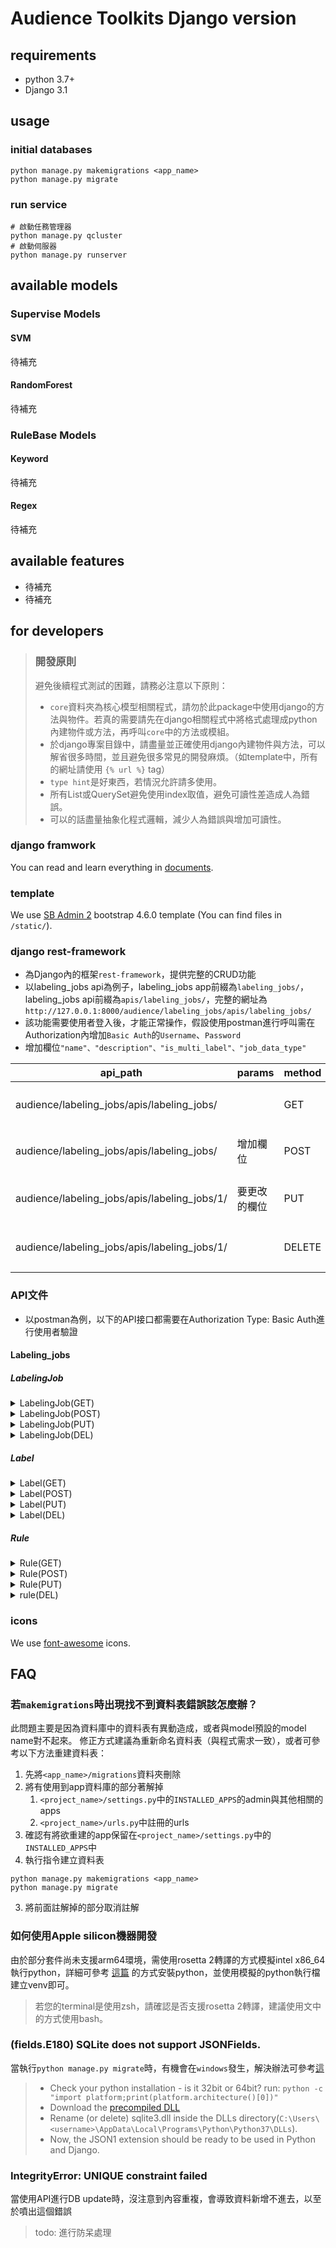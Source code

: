 # Audience Toolkits Django version

## requirements
- python 3.7+
- Django 3.1

## usage
### initial databases
```shell
python manage.py makemigrations <app_name>
python manage.py migrate
```

### run service
```shell
# 啟動任務管理器
python manage.py qcluster
# 啟動伺服器
python manage.py runserver
```

## available models
### Supervise Models
#### SVM
待補充
#### RandomForest
待補充
### RuleBase Models
#### Keyword
待補充
#### Regex
待補充

## available features
- 待補充
- 待補充

## for developers
> ### 開發原則
> 避免後續程式測試的困難，請務必注意以下原則：
> - `core`資料夾為核心模型相關程式，請勿於此package中使用django的方法與物件。若真的需要請先在django相關程式中將格式處理成python內建物件或方法，再呼叫`core`中的方法或模組。
> - 於django專案目錄中，請盡量並正確使用django內建物件與方法，可以解省很多時間，並且避免很多常見的開發麻煩。（如template中，所有的網址請使用 `{% url %}` tag）
> - `type hint`是好東西，若情況允許請多使用。
> - 所有List或QuerySet避免使用index取值，避免可讀性差造成人為錯誤。
> - 可以的話盡量抽象化程式邏輯，減少人為錯誤與增加可讀性。

### django framwork
You can read and learn everything in [documents](https://docs.djangoproject.com/zh-hans/3.1/).

### template
We use [SB Admin 2](https://startbootstrap.com/previews/sb-admin-2) bootstrap 4.6.0 template (You can find files in `/static/`).

### django rest-framework
- 為Django內的框架`rest-framework`，提供完整的CRUD功能
- 以labeling_jobs api為例子，labeling_jobs app前綴為`labeling_jobs/`，labeling_jobs api前綴為`apis/labeling_jobs/`，完整的網址為`http://127.0.0.1:8000/audience/labeling_jobs/apis/labeling_jobs/`
- 該功能需要使用者登入後，才能正常操作，假設使用postman進行呼叫需在Authorization內增加`Basic Auth`的`Username`、`Password`
- 增加欄位`"name"、"description"、"is_multi_label"、"job_data_type"`

| api_path | params | method | action | return |
|----------|--------|--------|--------|--------|
| audience/labeling_jobs/apis/labeling_jobs/ | | GET | 取回所有資料 | 回傳DB內所有labeling_jobs | 
| audience/labeling_jobs/apis/labeling_jobs/ | 增加欄位 | POST | 新增資料 | 回傳DB內所有labeling_jobs | 
| audience/labeling_jobs/apis/labeling_jobs/1/ | 要更改的欄位 | PUT | 修改該筆ID內的資料 | 回傳該筆資料修改後狀況 | 
| audience/labeling_jobs/apis/labeling_jobs/1/ | | DELETE | 依照該筆ID刪除資料| | 

### API文件
- 以postman為例，以下的API接口都需要在Authorization Type: Basic Auth進行使用者驗證

#### Labeling_jobs

##### LabelingJob

<details>
<summary>LabelingJob(GET)</summary>

- 獲得所有任務列表

    | 項目 | 說明 |
    |-----|-----|
    | API URL | {domain}/labeling_jobs/apis/labeling_job/ |
    | method | GET |

- Request: 無

- Response

    | 欄位 | 型別 | 說明 |
    |-----|-----|-----|
    | id | integer | 任務ID |
    | name | string | 標記工作名稱 |
    | description | string | 定義與說明 |
    | is_multi_label | boolean | 是否屬於多標籤 |
    | job_data_type | string | 任務類型 |
    | create_at | time | 建立時間 |
    | update_at | time | 最後更改 |
    | created_by | string | User name |
    | url | string | 查詢該筆資料URL |

- Request Example: 無

- Response Example

```json
{
    "url": "http://127.0.0.1:8000/audience/labeling_jobs/apis/labeling_job/10/",
    "id": 10,
    "created_by": "eddy",
    "name": "test",
    "description": "test",
    "is_multi_label": false,
    "job_data_type": "term_weight",
    "created_at": "2021-07-14T15:56:35.164504",
    "updated_at": "2021-07-14T15:56:35.164504"
}
```

</details>

<details>
<summary>LabelingJob(POST)</summary>

- 獲得所有任務列表

    | 項目 | 說明 |
    |-----|-----|
    | API URL | {domain}/labeling_jobs/apis/labeling_job/ |
    | method | POST |

- Request

    | 欄位 | 型別 | 必填 | 說明 |
    |-----|-----|------|-----|
    | name | string | Y |標記工作名稱 |
    | description | string | Y |定義與說明 |
    | is_multi_label | boolean | N | 是否屬於多標籤 |
    | job_data_type | string | N | 任務類型 |

- Response

    | 欄位 | 型別 | 說明 |
    |-----|-----|-----|
    | id | integer | 任務ID |
    | name | string | 標記工作名稱 |
    | description | string | 定義與說明 |
    | is_multi_label | boolean | 是否屬於多標籤 |
    | job_data_type | string | 任務類型 |
    | create_at | time | 建立時間 |
    | update_at | time | 最後更改 |
    | created_by | string | User name |
    | url | string | 查詢該筆資料URL |

- Request Example: 

```json
{
    "name": "postman_test",
    "description": "postman_desc",
    "is_multi_label": false,
    "job_data_type": "term_weight"
}
```

- Response Example

```json
{
    "url": "http://127.0.0.1:8000/audience/labeling_jobs/apis/labeling_job/12/",
    "id": 12,
    "created_by": "eddy",
    "name": "postman_test",
    "description": "postman_desc",
    "is_multi_label": false,
    "job_data_type": "term_weight",
    "created_at": "2021-07-16T14:13:37.852387",
    "updated_at": "2021-07-16T14:13:37.852387"
}
```

</details>

<details>
<summary>LabelingJob(PUT)</summary>

- 獲得所有任務列表

    | 項目 | 說明 |
    |-----|-----|
    | API URL | {domain}/labeling_jobs/apis/labeling_job/{labeling_job id}/ |
    | method | PUT |

- Request: 無

    | 欄位 | 型別 | 必填 | 說明 |
    |-----|-----|------|-----|
    | name | string | Y |標記工作名稱 |
    | description | string | Y |定義與說明 |
    | is_multi_label | boolean | N | 是否屬於多標籤 |
    | job_data_type | string | N | 任務類型 |

- Response

    | 欄位 | 型別 | 說明 |
    |-----|-----|-----|
    | id | integer | 任務ID |
    | name | string | 標記工作名稱 |
    | description | string | 定義與說明 |
    | is_multi_label | boolean | 是否屬於多標籤 |
    | job_data_type | string | 任務類型 |
    | create_at | time | 建立時間 |
    | update_at | time | 最後更改 |
    | created_by | string | User name |
    | url | string | 查詢該筆資料URL |

- Request Example:

```json
{
    "name": "postman_test2",
    "description": "postman_desc2",
    "is_multi_label": true,
    "job_data_type": "regex"
}
```

- Response Example

```json
{
    "url": "http://127.0.0.1:8000/audience/labeling_jobs/apis/labeling_job/10/",
    "id": 10,
    "created_by": "eddy",
    "name": "postman_test2",
    "description": "postman_desc2",
    "is_multi_label": true,
    "job_data_type": "regex",
    "created_at": "2021-07-16T14:13:37.852387",
    "updated_at": "2021-07-16T14:26:49.023896"
}
```

</details>

<details>
<summary>LabelingJob(DEL)</summary>

- 獲得所有任務列表

    | 項目 | 說明 |
    |-----|-----|
    | API URL | {domain}/labeling_jobs/apis/labeling_job/{labeling_job id}/ |
    | method | DEL |

- Request: 無

- Response: 無

- Request Example: 無

- Response Example: 無

</details>

##### Label

<details>
<summary>Label(GET)</summary>

- 獲得所有任務列表

    | 項目 | 說明 |
    |-----|-----|
    | API URL | {domain}/labeling_jobs/apis/label/ |
    | method | GET |

- Request: 無

- Response

    | 欄位 | 型別 | 說明 |
    |-----|-----|-----|
    | id | integer | 標籤ID |
    | job | string | 任務名稱 |
    | job_id | integer | 任務ID |
    | name | string | 標籤名稱 |
    | description | string | 標籤定義 |
    | target_amount | integer | 目標數量 |
    | create_at | time | 建立時間 |
    | update_at | time | 最後更改 |
    | url | string | 查詢該筆資料URL |

- Request Example: 無

- Response Example

```json
{
    "url": "http://127.0.0.1:8000/audience/labeling_jobs/apis/label/9/",
    "id": 9,
    "job": "2222 (監督式學習模型資料)",
    "job_id": 2,
    "name": "postman",
    "description": "postman_desc",
    "target_amount": 200,
    "created_at": "2021-07-14T11:32:29.317272",
    "updated_at": "2021-07-14T11:32:29.317272"
}
```

</details>

<details>
<summary>Label(POST)</summary>

- 獲得所有任務列表

    | 項目 | 說明 |
    |-----|-----|
    | API URL | {domain}/labeling_jobs/apis/label/ |
    | method | POST |

- Request

    | 欄位 | 型別 | 必填 | 說明 |
    |-----|-----|------|-----|
    | job_id | integer | Y | 任務ID |
    | name | string | Y |標記工作名稱 |
    | description | string | Y |定義與說明 |
    | target_amount | integer | N | 目標數量 |

- Response

    | 欄位 | 型別 | 說明 |
    |-----|-----|-----|
    | id | integer | 標籤ID |
    | job | string | 任務名稱 |
    | job_id | integer | 任務ID |
    | name | string | 標籤名稱 |
    | description | string | 標籤定義 |
    | target_amount | integer | 目標數量 |
    | create_at | time | 建立時間 |
    | update_at | time | 最後更改 |
    | created_by | string | User name |
    | url | string | 查詢該筆資料URL |

- Request Example: 

```json
{
    "job_id": 2,
    "name": "postman",
    "description": "postman_desc",
    "target_amount": 200
}
```

- Response Example

```json
{
    "url": "http://127.0.0.1:8000/audience/labeling_jobs/apis/labeling_job/13/",
    "id": 13,
    "created_by": "eddy",
    "name": "postman_test",
    "description": "postman_desc",
    "is_multi_label": false,
    "job_data_type": "term_weight",
    "created_at": "2021-07-16T14:13:37.852387",
    "updated_at": "2021-07-16T14:13:37.852387"
}
```

</details>

<details>
<summary>Label(PUT)</summary>

- 獲得所有任務列表

    | 項目 | 說明 |
    |-----|-----|
    | API URL | {domain}/labeling_jobs/apis/label/{label id}/ |
    | method | PUT |

- Request: 無

    | 欄位 | 型別 | 必填 | 說明 |
    |-----|-----|------|-----|
    | job_id | integer | Y | 任務ID |
    | name | string | Y |標記工作名稱 |
    | description | string | Y |定義與說明 |
    | target_amount | integer | N | 目標數量 |

- Response

    | 欄位 | 型別 | 說明 |
    |-----|-----|-----|
    | id | integer | 標籤ID |
    | job | string | 任務名稱 |
    | job_id | integer | 任務ID |
    | name | string | 標籤名稱 |
    | description | string | 標籤定義 |
    | target_amount | integer | 目標數量 |
    | create_at | time | 建立時間 |
    | update_at | time | 最後更改 |
    | url | string | 查詢該筆資料URL |

- Request Example:

```json
{
    "job_id": 2,
    "name": "postman26",
    "description": "postman_desc26",
    "target_amount": 200
}
```

- Response Example

```json
{
    "url": "http://127.0.0.1:8000/audience/labeling_jobs/apis/label/13/",
    "id": 13,
    "job": "2222 (監督式學習模型資料)",
    "job_id": 2,
    "name": "postman26",
    "description": "postman_desc26",
    "target_amount": 200,
    "created_at": "2021-07-16T14:36:20.196095",
    "updated_at": "2021-07-16T14:38:58.681244"
}
```

</details>

<details>
<summary>Label(DEL)</summary>

- 獲得所有任務列表

    | 項目 | 說明 |
    |-----|-----|
    | API URL | {domain}/labeling_jobs/apis/label/{label id}/ |
    | method | DEL |

- Request: 無

- Response: 無

- Request Example: 無

- Response Example: 無

</details>

##### Rule

<details>
<summary>Rule(GET)</summary>

- 獲得所有任務列表

    | 項目 | 說明 |
    |-----|-----|
    | API URL | {domain}/labeling_jobs/apis/rule/ |
    | method | GET |

- Request: 無

- Response

    | 欄位 | 型別 | 說明 |
    |-----|-----|-----|
    | id | integer | 規則ID |
    | job | string | 任務名稱 |
    | job_id | integer | 任務ID |
    | label | string | 標籤名稱 |
    | label_id | integer | 標籤ID |
    | content | string | 規則內文 |
    | rule_type | string(RuleType) | 規則類型 |
    | match_type | string(MatchType) | 比對方式 |
    | score | float | 命中分數 |
    | create_at | time | 建立時間 |
    | created_by | string | User name |
    | url | string | 查詢該筆資料URL |

- Request Example: 無

- Response Example

```json
{
    "url": "http://127.0.0.1:8000/audience/labeling_jobs/apis/rule/14/",
    "id": 14,
    "job": "男性_作者名關鍵字規則(關鍵字規則模型資料)",
    "job_id": 9,
    "label": "男性",
    "label_id": 22,
    "created_by": "eddy",
    "content": "家豪",
    "rule_type": "keyword",
    "match_type": "start",
    "score": 1.0,
    "created_at": "2021-07-16T11:24:47.316956"
}
```

</details>

<details>
<summary>Rule(POST)</summary>

- 獲得所有任務列表

    | 項目 | 說明 |
    |-----|-----|
    | API URL | {domain}/labeling_jobs/apis/rule/ |
    | method | POST |

- Request

    | 欄位 | 型別 | 必填 | 說明 |
    |-----|-----|------|-----|
    | job_id | integer | Y | 任務ID |
    | label_id | integer | Y | 標籤ID |
    | content | string | Y | 規則內文 |
    | rule_type | string(RuleType) | N | 規則類型 |
    | match_type | string(MatchType) | N | 比對方式 |
    | score | float | N | 命中分數 |

- Response

    | 欄位 | 型別 | 說明 |
    |-----|-----|-----|
    | id | integer | 規則ID |
    | job | string | 任務名稱 |
    | job_id | integer | 任務ID |
    | label | string | 標籤名稱 |
    | label_id | integer | 標籤ID |
    | content | string | 規則內文 |
    | rule_type | string(RuleType) | 規則類型 |
    | match_type | string(MatchType) | 比對方式 |
    | score | float | 命中分數 |
    | create_at | time | 建立時間 |
    | created_by | string | User name |
    | url | string | 查詢該筆資料URL |

- Request Example: 

```json
{
    "job_id": 9,
    "label_id": 22,
    "content": "志明",
    "rule_type": "keyword",
    "match_type": "end",
    "score": 1.0
}
```

- Response Example

```json
{
    "url": "http://127.0.0.1:8000/audience/labeling_jobs/apis/rule/14/",
    "id": 14,
    "job": "男性_作者名關鍵字規則(關鍵字規則模型資料)",
    "job_id": 9,
    "label": "男性",
    "label_id": 22,
    "created_by": "eddy",
    "content": "志明",
    "rule_type": "keyword",
    "match_type": "end",
    "score": 1.0,
    "created_at": "2021-07-16T11:26:47.316956"
}
```

</details>

<details>
<summary>Rule(PUT)</summary>

- 獲得所有任務列表

    | 項目 | 說明 |
    |-----|-----|
    | API URL | {domain}/labeling_jobs/apis/rule/{rule id}/ |
    | method | PUT |

- Request: 無

    | 欄位 | 型別 | 必填 | 說明 |
    |-----|-----|------|-----|
    | content | string | Y | 規則內文 |
    | rule_type | string(RuleType) | N | 規則類型 |
    | match_type | string(MatchType) | N | 比對方式 |
    | score | float | N | 命中分數 |

- Response

    | 欄位 | 型別 | 說明 |
    |-----|-----|-----|
    | id | integer | 標籤ID |
    | job | string | 任務名稱 |
    | job_id | integer | 任務ID |
    | name | string | 標籤名稱 |
    | description | string | 標籤定義 |
    | target_amount | integer | 目標數量 |
    | create_at | time | 建立時間 |
    | update_at | time | 最後更改 |
    | url | string | 查詢該筆資料URL |

- Request Example:

```json
{
    "content": "龍尼",
    "rule_type": "keyword",
    "match_type": "end",
    "score": 1.0
}
```

- Response Example

```json
{
    "url": "http://127.0.0.1:8000/audience/labeling_jobs/apis/rule/14/",
    "id": 14,
    "job": "男性_作者名關鍵字規則(關鍵字規則模型資料)",
    "job_id": 9,
    "label": "男性",
    "label_id": 22,
    "created_by": "eddy",
    "content": "龍尼",
    "rule_type": "keyword",
    "match_type": "end",
    "score": 1.0,
    "created_at": "2021-07-16T11:27:47.316956"
}
```

</details>

<details>
<summary>rule(DEL)</summary>

- 獲得所有任務列表

    | 項目 | 說明 |
    |-----|-----|
    | API URL | {domain}/labeling_jobs/apis/rule/{rule id}/ |
    | method | DEL |

- Request: 無

- Response: 無

- Request Example: 無

- Response Example: 無

</details>

### icons
We use [font-awesome](https://fontawesome.com/icons?d=gallery&p=1&m=free) icons.

## FAQ
### 若`makemigrations`時出現找不到資料表錯誤該怎麼辦？
此問題主要是因為資料庫中的資料表有異動造成，或者與model預設的model name對不起來。
修正方式建議為重新命名資料表（與程式需求一致），或者可參考以下方法重建資料表：
1. 先將`<app_name>/migrations`資料夾刪除
1. 將有使用到app資料庫的部分著解掉
   1. `<project_name>/settings.py`中的`INSTALLED_APPS`的admin與其他相關的apps
   2. `<project_name>/urls.py`中註冊的urls
1. 確認有將欲重建的app保留在`<project_name>/settings.py`中的`INSTALLED_APPS`中
1. 執行指令建立資料表
```shell
python manage.py makemigrations <app_name>
python manage.py migrate
```
3. 將前面註解掉的部分取消註解

### 如何使用Apple silicon機器開發
由於部分套件尚未支援arm64環境，需使用rosetta 2轉譯的方式模擬intel x86_64執行python，詳細可參考 [這篇](https://www.caktusgroup.com/blog/2021/04/02/python-django-react-development-apple-silicon/) 的方式安裝python，並使用模擬的python執行檔建立venv即可。
> 若您的terminal是使用zsh，請確認是否支援rosetta 2轉譯，建議使用文中的方式使用bash。

### (fields.E180) SQLite does not support JSONFields.
當執行`python manage.py migrate`時，有機會在`windows`發生，解決辦法可參考[這](https://stackoverflow.com/questions/62637458/django-3-1-fields-e180-sqlite-does-not-support-jsonfields)
> - Check your python installation - is it 32bit or 64bit? run: `python -c "import platform;print(platform.architecture()[0])"`
> - Download the [precompiled DLL](https://www.sqlite.org/download.html)
> - Rename (or delete) sqlite3.dll inside the DLLs directory(`C:\Users\<username>\AppData\Local\Programs\Python\Python37\DLLs`).
> - Now, the JSON1 extension should be ready to be used in Python and Django.

### IntegrityError: UNIQUE constraint failed
當使用API進行DB update時，沒注意到內容重複，會導致資料新增不進去，以至於噴出這個錯誤
> todo: 進行防呆處理 
